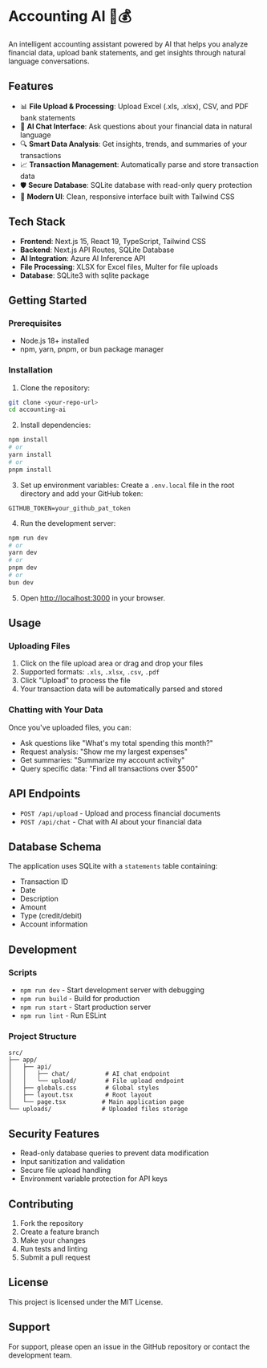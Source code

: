 # Accounting AI 🤖💰

An intelligent accounting assistant powered by AI that helps you analyze financial data, upload bank statements, and get insights through natural language conversations.

## Features

- 📊 **File Upload & Processing**: Upload Excel (.xls, .xlsx), CSV, and PDF bank statements
- 💬 **AI Chat Interface**: Ask questions about your financial data in natural language
- 🔍 **Smart Data Analysis**: Get insights, trends, and summaries of your transactions
- 📈 **Transaction Management**: Automatically parse and store transaction data
- 🛡️ **Secure Database**: SQLite database with read-only query protection
- 🎨 **Modern UI**: Clean, responsive interface built with Tailwind CSS

## Tech Stack

- **Frontend**: Next.js 15, React 19, TypeScript, Tailwind CSS
- **Backend**: Next.js API Routes, SQLite Database
- **AI Integration**: Azure AI Inference API
- **File Processing**: XLSX for Excel files, Multer for file uploads
- **Database**: SQLite3 with sqlite package

## Getting Started

### Prerequisites

- Node.js 18+ installed
- npm, yarn, pnpm, or bun package manager

### Installation

1. Clone the repository:
```bash
git clone <your-repo-url>
cd accounting-ai
```

2. Install dependencies:
```bash
npm install
# or
yarn install
# or
pnpm install
```

3. Set up environment variables:
Create a `.env.local` file in the root directory and add your GitHub token:
```env
GITHUB_TOKEN=your_github_pat_token
```

4. Run the development server:
```bash
npm run dev
# or
yarn dev
# or
pnpm dev
# or
bun dev
```

5. Open [http://localhost:3000](http://localhost:3000) in your browser.

## Usage

### Uploading Files

1. Click on the file upload area or drag and drop your files
2. Supported formats: `.xls`, `.xlsx`, `.csv`, `.pdf`
3. Click "Upload" to process the file
4. Your transaction data will be automatically parsed and stored

### Chatting with Your Data

Once you've uploaded files, you can:
- Ask questions like "What's my total spending this month?"
- Request analysis: "Show me my largest expenses"
- Get summaries: "Summarize my account activity"
- Query specific data: "Find all transactions over $500"

## API Endpoints

- `POST /api/upload` - Upload and process financial documents
- `POST /api/chat` - Chat with AI about your financial data

## Database Schema

The application uses SQLite with a `statements` table containing:
- Transaction ID
- Date
- Description
- Amount
- Type (credit/debit)
- Account information

## Development

### Scripts

- `npm run dev` - Start development server with debugging
- `npm run build` - Build for production
- `npm run start` - Start production server
- `npm run lint` - Run ESLint

### Project Structure

```
src/
├── app/
│   ├── api/
│   │   ├── chat/          # AI chat endpoint
│   │   └── upload/        # File upload endpoint
│   ├── globals.css        # Global styles
│   ├── layout.tsx         # Root layout
│   └── page.tsx          # Main application page
└── uploads/              # Uploaded files storage
```

## Security Features

- Read-only database queries to prevent data modification
- Input sanitization and validation
- Secure file upload handling
- Environment variable protection for API keys

## Contributing

1. Fork the repository
2. Create a feature branch
3. Make your changes
4. Run tests and linting
5. Submit a pull request

## License

This project is licensed under the MIT License.

## Support

For support, please open an issue in the GitHub repository or contact the development team.
